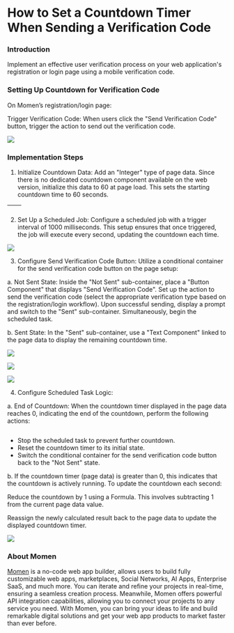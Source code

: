 # How to Set a Countdown Timer When Sending a Verification Code

### **Introduction**

Implement an effective user verification process on your web application's registration or login page using a mobile verification code.

### **Setting Up Countdown for Verification Code**

On Momen’s registration/login page:

Trigger Verification Code: When users click the "Send Verification Code" button, trigger the action to send out the verification code.

![](<../.gitbook/assets/0 (45).png>)

### **Implementation Steps**

1. Initialize Countdown Data: Add an "Integer" type of page data. Since there is no dedicated countdown component available on the web version, initialize this data to 60 at page load. This sets the starting countdown time to 60 seconds.

| <img src="../.gitbook/assets/1 (83).png" alt="" data-size="original"> | <img src="../.gitbook/assets/2 (68).png" alt="" data-size="original"> |
| --------------------------------------------------------------------- | --------------------------------------------------------------------- |

2. Set Up a Scheduled Job: Configure a scheduled job with a trigger interval of 1000 milliseconds. This setup ensures that once triggered, the job will execute every second, updating the countdown each time.

![](<../.gitbook/assets/3 (65).png>)

3. Configure Send Verification Code Button: Utilize a conditional container for the send verification code button on the page setup:

a. Not Sent State: Inside the "Not Sent" sub-container, place a "Button Component" that displays "Send Verification Code". Set up the action to send the verification code (select the appropriate verification type based on the registration/login workflow). Upon successful sending, display a prompt and switch to the "Sent" sub-container. Simultaneously, begin the scheduled task.

b. Sent State: In the "Sent" sub-container, use a "Text Component" linked to the page data to display the remaining countdown time.

![](<../.gitbook/assets/4 (62).png>)

![](<../.gitbook/assets/5 (49).png>)

![](<../.gitbook/assets/6 (43).png>)

4. Configure Scheduled Task Logic:

a. End of Countdown: When the countdown timer displayed in the page data reaches 0, indicating the end of the countdown, perform the following actions:

<figure><img src="../.gitbook/assets/image (13) (1).png" alt=""><figcaption></figcaption></figure>

* Stop the scheduled task to prevent further countdown.
* Reset the countdown timer to its initial state.
* Switch the conditional container for the send verification code button back to the "Not Sent" state.

b. If the countdown timer (page data) is greater than 0, this indicates that the countdown is actively running. To update the countdown each second:

Reduce the countdown by 1 using a Formula. This involves subtracting 1 from the current page data value.

Reassign the newly calculated result back to the page data to update the displayed countdown timer.

![](<../.gitbook/assets/7 (33).png>)

### About Momen

[Momen](https://momen.app/?channel=blog-about) is a no-code web app builder, allows users to build fully customizable web apps, marketplaces, Social Networks, AI Apps, Enterprise SaaS, and much more. You can iterate and refine your projects in real-time, ensuring a seamless creation process. Meanwhile, Momen offers powerful API integration capabilities, allowing you to connect your projects to any service you need. With Momen, you can bring your ideas to life and build remarkable digital solutions and get your web app products to market faster than ever before.
